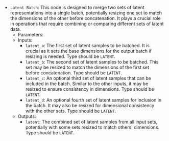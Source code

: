 - `Latent Batch`: This node is designed to merge two sets of latent representations into a single batch, potentially resizing one set to match the dimensions of the other before concatenation. It plays a crucial role in operations that require combining or comparing different sets of latent data.
    - Parameters:
    - Inputs:
        - `latent_a`: The first set of latent samples to be batched. It is crucial as it sets the base dimensions for the output batch if resizing is needed. Type should be `LATENT`.
        - `latent_b`: The second set of latent samples to be batched. This set may be resized to match the dimensions of the first set before concatenation. Type should be `LATENT`.
        - `latent_c`: An optional third set of latent samples that can be included in the batch. Similar to the other inputs, it may be resized to ensure consistency in dimensions. Type should be `LATENT`.
        - `latent_d`: An optional fourth set of latent samples for inclusion in the batch. It may also be resized for dimensional consistency with the other sets. Type should be `LATENT`.
    - Outputs:
        - `latent`: The combined set of latent samples from all input sets, potentially with some sets resized to match others' dimensions. Type should be `LATENT`.

